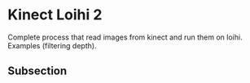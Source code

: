 # Kinect Loihi 2

Complete process that read images from kinect and run them on loihi. Examples (filtering depth).

## Subsection



